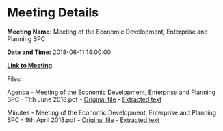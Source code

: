 # Meeting Details

**Meeting Name:** Meeting of the Economic Development, Enterprise and Planning SPC

**Date and Time:** 2018-06-11 14:00:00

**[Link to Meeting](https://www.limerick.ie/council/whats-on/meeting-economic-development-enterprise-and-planning-spc-8)**

Files: 

Agenda - Meeting of the Economic Development, Enterprise and Planning SPC - 11th June 2018.pdf - [Original file](https://www.limerick.ie/sites/default/files/media/documents/2018-06/Agenda%20of%20SPC%2011th%20of%20June%202018.pdf) - [Extracted text](./Agenda%20-%C2%A0Meeting%20of%20the%20Economic%20Development%2C%20Enterprise%20and%20Planning%20SPC%20-%2011th%20June%202018.md)

Minutes - Meeting of the Economic Development, Enterprise and Planning SPC - 9th April 2018.pdf - [Original file](https://www.limerick.ie/sites/default/files/media/documents/2018-06/Minutes%20of%20SPC%209th%20April%202018.pdf) - [Extracted text](./Minutes%20-%C2%A0Meeting%20of%20the%20Economic%20Development%2C%20Enterprise%20and%20Planning%20SPC%20-%209th%20April%202018.md)

